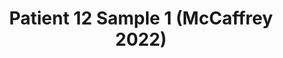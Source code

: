 ---
title: Patient 12 Sample 1 (McCaffrey 2022)
layout: minerva-1-5
exhibit: config-mccaffrey-2022/Patient12-1 
images: https://s3.amazonaws.com/www.cycif.org/mccaffrey-2022/Patient12-1
---